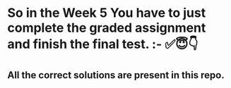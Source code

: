 # So in the Week 5 You have to just complete the graded assignment and finish the final test. :- ✅😇👇
## All the correct solutions are present in this repo.
